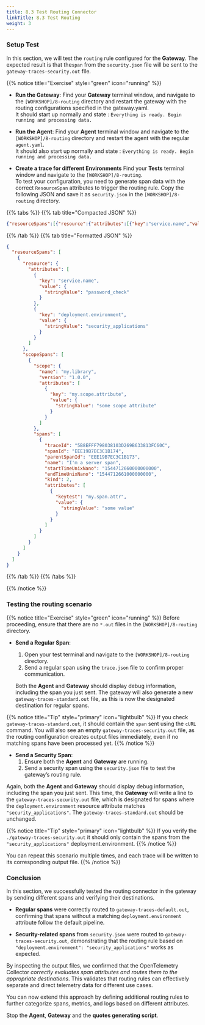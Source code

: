 ```yaml
---
title: 8.3 Test Routing Connector
linkTitle: 8.3 Test Routing
weight: 3
---
```


### Setup Test

In this section, we will test the `routing` rule configured for the **Gateway**. The expected result is that the`span` from the `security.json` file will be sent to the `gateway-traces-security.out` file.

{{% notice title="Exercise" style="green" icon="running" %}}

- **Run the Gateway**:
Find your **Gateway** terminal window, and navigate to the `[WORKSHOP]/8-routing` directory and restart the gateway with the routing configurations specified in the gateway.yaml.  
It should start up normally and state : `Everything is ready. Begin running and processing data.`

- **Run the Agent**:
Find your **Agent** terminal window and navigate to the `[WORKSHOP]/8-routing` directory and restart the agent with the regular `agent.yaml`.  
It should also start up normally and state : `Everything is ready. Begin running and processing data.`

- **Create a trace for different Environments**
Find your **Tests** terminal window and navigate to the `[WORKSHOP]/8-routing`.  
To test your configuration, you need to generate span data with the correct `ResourceSpan` attributes to trigger the routing rule. Copy the following JSON and save it as `security.json` in the `[WORKSHOP]/8-routing` directory.

{{% tabs %}}
{{% tab title="Compacted JSON" %}}

```json
{"resourceSpans":[{"resource":{"attributes":[{"key":"service.name","value":{"stringValue":"password_check"}},{"key":"deployment.environment","value":{"stringValue":"security_applications"}}]},"scopeSpans":[{"scope":{"name":"my.library","version":"1.0.0","attributes":[{"key":"my.scope.attribute","value":{"stringValue":"some scope attribute"}}]},"spans":[{"traceId":"5B8EFFF798038103D269B633813FC60C","spanId":"EEE19B7EC3C1B174","parentSpanId":"EEE19B7EC3C1B173","name":"I'm a server span","startTimeUnixNano":"1544712660000000000","endTimeUnixNano":"1544712661000000000","kind":2,"attributes":[{"keytest":"my.span.attr","value":{"stringValue":"some value"}}]}]}]}]}
```

{{% /tab %}}
{{% tab title="Formatted JSON" %}}

```json
{
  "resourceSpans": [
    {
      "resource": {
        "attributes": [
          {
            "key": "service.name",
            "value": {
              "stringValue": "password_check"
            }
          },
          {
            "key": "deployment.environment",
            "value": {
              "stringValue": "security_applications"
            }
          }
        ]
      },
      "scopeSpans": [
        {
          "scope": {
            "name": "my.library",
            "version": "1.0.0",
            "attributes": [
              {
                "key": "my.scope.attribute",
                "value": {
                  "stringValue": "some scope attribute"
                }
              }
            ]
          },
          "spans": [
            {
              "traceId": "5B8EFFF798038103D269B633813FC60C",
              "spanId": "EEE19B7EC3C1B174",
              "parentSpanId": "EEE19B7EC3C1B173",
              "name": "I'm a server span",
              "startTimeUnixNano": "1544712660000000000",
              "endTimeUnixNano": "1544712661000000000",
              "kind": 2,
              "attributes": [
                {
                  "keytest": "my.span.attr",
                  "value": {
                    "stringValue": "some value"
                  }
                }
              ]
            }
          ]
        }
      ]
    }
  ]
}
```

{{% /tab %}}
{{% /tabs %}}

{{% /notice %}}

### Testing the routing scenario

{{% notice title="Exercise" style="green" icon="running" %}}
Before proceeding, ensure that there are no `*.out` files in the `[WORKSHOP]/8-routing` directory.

- **Send a Regular Span**:  
  1. Open your test terminal and navigate to the `[WORKSHOP]/8-routing` directory.
  2. Send a regular span using the `trace.json` file to confirm proper communication.

  Both the **Agent** and **Gateway** should display debug information, including the span you just sent. The gateway will also generate a new `gateway-traces-standard.out` file, as this is now the designated destination for regular spans.

{{% notice title="Tip" style="primary" icon="lightbulb" %}}
If you check `gateway-traces-standard.out`, it should contain the `span` sent using the `cURL` command. You will also see an empty `gateway-traces-security.out` file, as the routing configuration creates output files immediately, even if no matching spans have been processed yet.
{{% /notice %}}

- **Send a Security Span**:  
  1. Ensure both the **Agent** and **Gateway** are running.
  2. Send a security span using the `security.json` file to test the gateway’s routing rule.

Again, both the **Agent** and **Gateway** should display debug information, including the span you just sent. This time, the **Gateway** will write a line to the `gateway-traces-security.out` file, which is designated for spans where the `deployment.environment` resource attribute matches `"security_applications"`.
The `gateway-traces-standard.out` should be unchanged.

{{% notice title="Tip" style="primary" icon="lightbulb" %}}
If you verify the `./gateway-traces-security.out` it should only contain the spans from the `"security_applications"` deployment.environment.
{{% /notice %}}

You can repeat this scenario multiple times, and each trace will be written to its corresponding output file.
{{% /notice %}}

### Conclusion

In this section, we successfully tested the routing connector in the gateway by sending different spans and verifying their destinations.

- **Regular spans** were correctly routed to `gateway-traces-default.out`, confirming that spans without a matching `deployment.environment` attribute follow the default pipeline.

- **Security-related spans** from `security.json` were routed to `gateway-traces-security.out`, demonstrating that the routing rule based on `"deployment.environment": "security_applications"` works as expected.

By inspecting the output files, we confirmed that the OpenTelemetry Collector *correctly evaluates span attributes and routes them to the appropriate destinations*. This validates that routing rules can effectively separate and direct telemetry data for different use cases.

You can now extend this approach by defining additional routing rules to further categorize spans, metrics, and logs based on different attributes.

Stop the **Agent**, **Gateway** and the **quotes generating script**.
